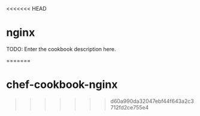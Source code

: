 <<<<<<< HEAD
# nginx

TODO: Enter the cookbook description here.

=======
# chef-cookbook-nginx
>>>>>>> d60a990da32047ebf44f643a2c3712fd2ce755e4
